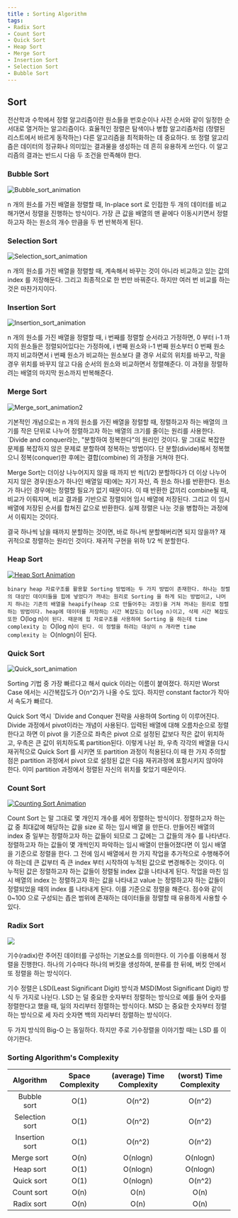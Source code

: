 ```yaml
---
title : Sorting Algorithm
tags:
- Radix Sort
- Count Sort
- Quick Sort
- Heap Sort
- Merge Sort
- Insertion Sort
- Selection Sort
- Bubble Sort
---
```


## Sort

전산학과 수학에서 정렬 알고리즘이란 원소들을 번호순이나 사전 순서와 같이 일정한 순서대로 열거하는 알고리즘이다. 효율적인 정렬은 탐색이나 병합 알고리즘처럼 (정렬된 리스트에서 바르게 동작하는) 다른 알고리즘을 최적화하는 데 중요하다. 또 정렬 알고리즘은 데이터의 정규화나 의미있는 결과물을 생성하는 데 흔히 유용하게 쓰인다. 이 알고리즘의 결과는 반드시 다음 두 조건을 만족해야 한다.

### Bubble Sort

![Bubble_sort_animation](https://user-images.githubusercontent.com/44635266/66619605-6dfa4800-ec18-11e9-8f9f-700ed9636e95.gif)

n 개의 원소를 가진 배열을 정렬할 때, In-place sort 로 인접한 두 개의 데이터를 비교해가면서 정렬을 진행하는 방식이다. 가장 큰 값을 배열의 맨 끝에다 이동시키면서 정렬하고자 하는 원소의 개수 만큼을 두 번 반복하게 된다.

### Selection Sort

![Selection_sort_animation](https://user-images.githubusercontent.com/44635266/66619844-51124480-ec19-11e9-85a9-73dae57df038.gif)

n 개의 원소를 가진 배열을 정렬할 때, 계속해서 바꾸는 것이 아니라 비교하고 있는 값의 index 를 저장해둔다. 그리고 최종적으로 한 번만 바꿔준다. 하지만 여러 번 비교를 하는 것은 마찬가지이다.

### Insertion Sort

![Insertion_sort_animation](https://user-images.githubusercontent.com/44635266/66619841-51124480-ec19-11e9-93c4-e936a5e269b0.gif)

n 개의 원소를 가진 배열을 정렬할 때, i 번째를 정렬할 순서라고 가정하면, 0 부터 i-1 까지의 원소들은 정렬되어있다는 가정하에, i 번째 원소와 i-1 번째 원소부터 0 번째 원소까지 비교하면서 i 번째 원소가 비교하는 원소보다 클 경우 서로의 위치를 바꾸고, 작을 경우 위치를 바꾸지 않고 다음 순서의 원소와 비교하면서 정렬해준다. 이 과정을 정렬하려는 배열의 마지막 원소까지 반복해준다.

### Merge Sort

![Merge_sort_animation2](https://user-images.githubusercontent.com/44635266/66619842-51124480-ec19-11e9-9590-32e02c9bf7c7.gif)

기본적인 개념으로는 n 개의 원소를 가진 배열을 정렬할 때, 정렬하고자 하는 배열의 크기를 작은 단위로 나누어 정렬하고자 하는 배열의 크기를 줄이는 원리를 사용한다. `Divide and conquer라는, "분할하여 정복한다"의 원리인 것이다. 말 그대로 복잡한 문제를 복잡하지 않은 문제로 분할하여 정복하는 방법이다. 단 분할(divide)해서 정복했으니 정복(conquer)한 후에는 결합(combine) 의 과정을 거쳐야 한다.

Merge Sort는 더이상 나누어지지 않을 때 까지 반 씩(1/2) 분할하다가 더 이상 나누어지지 않은 경우(원소가 하나인 배열일 때)에는 자기 자신, 즉 원소 하나를 반환한다. 원소가 하나인 경우에는 정렬할 필요가 없기 때문이다. 이 때 반환한 값끼리 combine될 때, 비교가 이뤄지며, 비교 결과를 기반으로 정렬되어 임시 배열에 저장된다. 그리고 이 임시 배열에 저장된 순서를 합쳐진 값으로 반환한다. 실제 정렬은 나눈 것을 병합하는 과정에서 이뤄지는 것이다.

결국 하나씩 남을 때까지 분할하는 것이면, 바로 하나씩 분할해버리면 되지 않을까? 재귀적으로 정렬하는 원리인 것이다. 재귀적 구현을 위하 1/2 씩 분할한다.

### Heap Sort

[![Heap Sort Animation](https://simonwaldherr.github.io/GolangSortingVisualization/sort_heap.gif)](https://en.wikipedia.org/wiki/Heapsort)

`binary heap 자료구조를 활용할 Sorting 방법에는 두 가지 방법이 존재한다. 하나는 정렬의 대상인 데이터들을 힙에 넣었다가 꺼내는 원리로 Sorting 을 하게 되는 방법이고, 나머지 하나는 기존의 배열을 heapify(heap 으로 만들어주는 과정)을 거쳐 꺼내는 원리로 정렬하는 방법이다. heap에 데이터를 저장하는 시간 복잡도는 O(log n)이고, 삭제 시간 복잡도 또한 `O(log n)`이 된다. 때문에 힙 자료구조를 사용하여 Sorting 을 하는데 time complexity 는 `O(log n)`이 된다. 이 정렬을 하려는 대상이 n 개라면 time complexity 는 `O(nlogn)이 된다.

### Quick Sort

![Quick_sort_animation](https://user-images.githubusercontent.com/44635266/66619843-51124480-ec19-11e9-9c89-9e08f34ef2a6.gif)

Sorting 기법 중 가장 빠르다고 해서 quick 이라는 이름이 붙여졌다. 하지만 Worst Case 에서는 시간복잡도가 O(n^2)가 나올 수도 있다. 하지만 constant factor가 작아서 속도가 빠르다.

Quick Sort 역시 `Divide and Conquer 전략을 사용하여 Sorting 이 이루어진다. Divide 과정에서 pivot이라는 개념이 사용된다. 입력된 배열에 대해 오름차순으로 정렬한다고 하면 이 pivot 을 기준으로 좌측은 pivot 으로 설정된 값보다 작은 값이 위치하고, 우측은 큰 값이 위치하도록 partition된다. 이렇게 나뉜 좌, 우측 각각의 배열을 다시 재귀적으로 Quick Sort 를 시키면 또 partition 과정이 적용된다.이 때 한 가지 주의할 점은 partition 과정에서 pivot 으로 설정된 값은 다음 재귀과정에 포함시키지 않아야 한다. 이미 partition 과정에서 정렬된 자신의 위치를 찾았기 때문이다.

### Count Sort

[![Counting Sort Animation](https://simonwaldherr.github.io/GolangSortingVisualization/sort_counting.gif)](https://en.wikipedia.org/wiki/Counting_sort)

Count Sort 는 말 그대로 몇 개인지 개수를 세어 정렬하는 방식이다. 정렬하고자 하는 값 중 최대값에 해당하는 값을 size 로 하는 임시 배열 을 만든다. 만들어진 배열의 index 중 일부는 정렬하고자 하는 값들이 되므로 그 값에는 그 값들의 개수 를 나타낸다. 정렬하고자 하는 값들이 몇 개씩인지 파악하는 임시 배열이 만들어졌다면 이 임시 배열을 기준으로 정렬을 한다. 그 전에 임시 배열에서 한 가지 작업을 추가적으로 수행해주어야 하는데 큰 값부터 즉 큰 index 부터 시작하여 누적된 값으로 변경해주는 것이다. 이 누적된 값은 정렬하고자 하는 값들이 정렬될 index 값을 나타내게 된다. 작업을 마친 임시 배열의 index 는 정렬하고자 하는 값을 나타내고 value 는 정렬하고자 하는 값들이 정렬되었을 때의 index 를 나타내게 된다. 이를 기준으로 정렬을 해준다. 점수와 같이 0~100 으로 구성되는 좁은 범위에 존재하는 데이터들을 정렬할 때 유용하게 사용할 수 있다.

### Radix Sort

![](https://user-images.githubusercontent.com/44635266/66620091-38eef500-ec1a-11e9-89fd-7a4d5ac59e89.png)

기수(radix)란 주어진 데이터를 구성하는 기본요소를 의미한다. 이 기수를 이용해서 정렬을 진행한다. 하나의 기수마다 하나의 버킷을 생성하여, 분류를 한 뒤에, 버킷 안에서 또 정렬을 하는 방식이다.

기수 정렬은 LSD(Least Significant Digit) 방식과 MSD(Most Significant Digit) 방식 두 가지로 나뉜다. LSD 는 덜 중요한 숫자부터 정렬하는 방식으로 예를 들어 숫자를 정렬한다고 했을 때, 일의 자리부터 정렬하는 방식이다. MSD 는 중요한 숫자부터 정렬하는 방식으로 세 자리 숫자면 백의 자리부터 정렬하는 방식이다.

두 가지 방식의 Big-O 는 동일하다. 하지만 주로 기수정렬을 이야기할 때는 LSD 를 이야기한다. 

### Sorting Algorithm's Complexity

|   Algorithm    | Space Complexity | (average) Time Complexity | (worst) Time Complexity |
| :------------: | :--------------: | :-----------------------: | :---------------------: |
|  Bubble sort   |       O(1)       |          O(n^2)           |         O(n^2)          |
| Selection sort |       O(1)       |          O(n^2)           |         O(n^2)          |
| Insertion sort |       O(1)       |          O(n^2)           |         O(n^2)          |
|   Merge sort   |       O(n)       |         O(nlogn)          |        O(nlogn)         |
|   Heap sort    |       O(1)       |         O(nlogn)          |        O(nlogn)         |
|   Quick sort   |       O(1)       |         O(nlogn)          |         O(n^2)          |
|   Count sort   |       O(n)       |           O(n)            |          O(n)           |
|   Radix sort   |       O(n)       |           O(n)            |          O(n)           |


